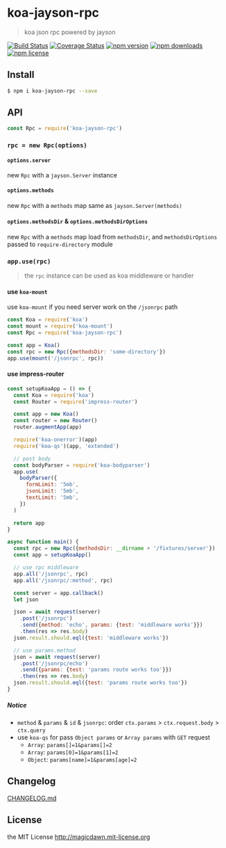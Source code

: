 # koa-jayson-rpc

> koa json rpc powered by jayson

[![Build Status](https://img.shields.io/travis/magicdawn/koa-jayson-rpc.svg?style=flat-square)](https://travis-ci.org/magicdawn/koa-jayson-rpc)
[![Coverage Status](https://img.shields.io/codecov/c/github/magicdawn/koa-jayson-rpc.svg?style=flat-square)](https://codecov.io/gh/magicdawn/koa-jayson-rpc)
[![npm version](https://img.shields.io/npm/v/koa-jayson-rpc.svg?style=flat-square)](https://www.npmjs.com/package/koa-jayson-rpc)
[![npm downloads](https://img.shields.io/npm/dm/koa-jayson-rpc.svg?style=flat-square)](https://www.npmjs.com/package/koa-jayson-rpc)
[![npm license](https://img.shields.io/npm/l/koa-jayson-rpc.svg?style=flat-square)](http://magicdawn.mit-license.org)

## Install

```sh
$ npm i koa-jayson-rpc --save
```

## API

```js
const Rpc = require('koa-jayson-rpc')
```

### `rpc = new Rpc(options)`

#### `options.server`

new `Rpc` with a `jayson.Server` instance

#### `options.methods`

new `Rpc` with a `methods` map same as `jayson.Server(methods)`

#### `options.methodsDir` & `options.methodsDirOptions`

new `Rpc` with a `methods` map load from `methodsDir`,
and `methodsDirOptions` passed to `require-directory` module

### `app.use(rpc)`

> the `rpc` instance can be used as koa middleware or handler

#### use `koa-mount`

use `koa-mount` if you need server work on the `/jsonrpc` path

```js
const Koa = require('koa')
const mount = require('koa-mount')
const Rpc = require('koa-jayson-rpc')

const app = Koa()
const rpc = new Rpc({methodsDir: 'some-directory'})
app.use(mount('/jsonrpc', rpc))
```

#### use impress-router

```js
const setupKoaApp = () => {
  const Koa = require('koa')
  const Router = require('impress-router')

  const app = new Koa()
  const router = new Router()
  router.augmentApp(app)

  require('koa-onerror')(app)
  require('koa-qs')(app, 'extended')

  // post body
  const bodyParser = require('koa-bodyparser')
  app.use(
    bodyParser({
      formLimit: '5mb',
      jsonLimit: '5mb',
      textLimit: '5mb',
    })
  )

  return app
}

async function main() {
  const rpc = new Rpc({methodsDir: __dirname + '/fixtures/server'})
  const app = setupKoaApp()

  // use rpc middleware
  app.all('/jsonrpc', rpc)
  app.all('/jsonrpc/:method', rpc)

  const server = app.callback()
  let json

  json = await request(server)
    .post('/jsonrpc')
    .send({method: 'echo', params: {test: 'middleware works'}})
    .then(res => res.body)
  json.result.should.eql({test: 'middleware works'})

  // use params.method
  json = await request(server)
    .post('/jsonrpc/echo')
    .send({params: {test: 'params route works too'}})
    .then(res => res.body)
  json.result.should.eql({test: 'params route works too'})
}
```

##### Notice

- `method` & `params` & `id` & `jsonrpc`: order `ctx.params` > `ctx.request.body` > `ctx.query`
- use `koa-qs` for pass `Object params` or `Array params` with `GET` request
  - `Array`: `params[]=1&params[]=2`
  - `Array`: `params[0]=1&params[1]=2`
  - `Object`: `params[name]=1&params[age]=2`

## Changelog

[CHANGELOG.md](CHANGELOG.md)

## License

the MIT License http://magicdawn.mit-license.org
